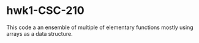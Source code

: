 # hwk1-CSC-210

This code a an ensemble of multiple of elementary functions mostly using arrays as a data structure.
